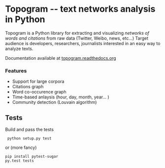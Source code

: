 # Topogram -- text networks analysis in Python  


Topogram is a  Python library for extracting and visualizing *networks of words and citations* from raw data (Twitter, Weibo, news, etc...) Target audience is developers, researchers, journalists interested in an easy way to analyze texts.

Documentation available at [topogram.readthedocs.org](http://topogram.readthedocs.org)

### Features

* Support for large corpora
* Citations graph
* Word co-occurence graph
* Time-based anlaysis (hour, day, month, year... )
* Community detection (Louvain algorithm)

## Tests

Build and pass the tests

     python setup.py test 

or (more fancy)

    pip install pytest-sugar
    py.test tests
